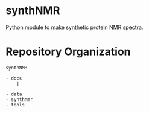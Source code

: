 # synthNMR
Python module to make synthetic protein NMR spectra.

# Repository Organization

```
synthNMR

- docs
	|

- data
- synthnmr
- tools
```
